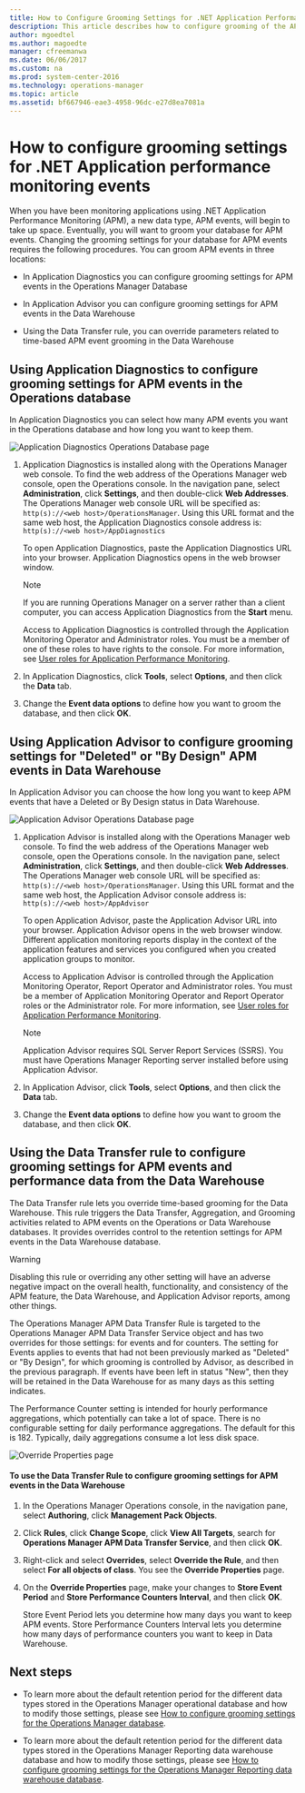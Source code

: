 ```yaml
---
title: How to Configure Grooming Settings for .NET Application Performance Monitoring Events
description: This article describes how to configure grooming of the APM data from the Operations Manager DBs.
author: mgoedtel
ms.author: magoedte
manager: cfreemanwa
ms.date: 06/06/2017
ms.custom: na
ms.prod: system-center-2016
ms.technology: operations-manager
ms.topic: article
ms.assetid: bf667946-eae3-4958-96dc-e27d8ea7081a
---
```


# How to configure grooming settings for .NET Application performance monitoring events
When you have been monitoring applications using .NET Application Performance Monitoring (APM), a new data type, APM events, will begin to take up space. Eventually, you will want to groom your database for APM events. Changing the grooming settings for your database for APM events requires the following procedures. You can groom APM events in three locations:  
  
-   In Application Diagnostics you can configure grooming settings for APM events in the Operations Manager Database  
  
-   In Application Advisor you can configure grooming settings for APM events in the Data Warehouse  
  
-   Using the Data Transfer rule, you can override parameters related to time-based APM event grooming in the Data Warehouse  
  
## Using Application Diagnostics to configure grooming settings for APM events in the Operations database  
In Application Diagnostics you can select how many APM events you want in the Operations database and how long you want to keep them.  
  
![Application Diagnostics Operations Database page](../media/om2016-appdiagnostics-groomingsettings.png)  
  
1.  Application Diagnostics is installed along with the Operations Manager web console. To find the web address of the Operations Manager web console, open the Operations console. In the navigation pane, select **Administration**, click **Settings**, and then double-click **Web Addresses**. The Operations Manager web console URL will be specified as: `http(s)://<web host>/OperationsManager`. Using this URL format and the same web host, the Application Diagnostics console address is: `http(s)://<web host>/AppDiagnostics` 
  
    To open Application Diagnostics, paste the Application Diagnostics URL into your browser. Application Diagnostics opens in the web browser window.  
  
    > [!NOTE]  
    > If you are running Operations Manager on a server rather than a client computer, you can access Application Diagnostics from the **Start** menu.  
  
    Access to Application Diagnostics is controlled through the Application Monitoring Operator and Administrator roles. You must be a member of one of these roles to have rights to the console. For more information, see [User roles for Application Performance Monitoring](manage-working-with-the-application-diagnostic-console.md#user-roles-for-application-performance-monitoring).   
  
2.  In Application Diagnostics, click **Tools**, select **Options**, and then click the **Data** tab.  
  
3.  Change the **Event data options** to define how you want to groom the database, and then click **OK**.  
  
## Using Application Advisor to configure grooming settings for "Deleted" or "By Design" APM events in Data Warehouse  
In Application Advisor you can choose the how long you want to keep APM events that have a Deleted or By Design status in Data Warehouse.  
  
![Application Advisor Operations Database page](../media/om2016-appadvisor-groomingsettings.png)  
  
1.  Application Advisor is installed along with the Operations Manager web console. To find the web address of the Operations Manager web console, open the Operations console. In the navigation pane, select **Administration**, click **Settings**, and then double-click **Web Addresses**. The Operations Manager web console URL will be specified as: `http(s)://<web host>/OperationsManager`. Using this URL format and the same web host, the Application Advisor console address is: `http(s)://<web host>/AppAdvisor`  
  
    To open Application Advisor, paste the Application Advisor URL into your browser. Application Advisor opens in the web browser window. Different application monitoring reports display in the context of the application features and services you configured when you created application groups to monitor.  
  
    Access to Application Advisor is controlled through the Application Monitoring Operator, Report Operator and Administrator roles. You must be a member of Application Monitoring Operator and Report Operator roles or the Administrator role. For more information, see [User roles for Application Performance Monitoring](manage-working-with-the-application-diagnostic-console.md#user-roles-for-application-performance-monitoring).
  
    > [!NOTE]  
    > Application Advisor requires SQL Server Report Services (SSRS). You must have Operations Manager Reporting server installed before using Application Advisor.  
  
2.  In Application Advisor, click **Tools**, select **Options**, and then click the **Data** tab.  
  
3.  Change the **Event data options** to define how you want to groom the database, and then click **OK**.  
  
## Using the Data Transfer rule to configure grooming settings for APM events and performance data from the Data Warehouse  
The Data Transfer rule lets you override time-based grooming for the Data Warehouse. This rule triggers the Data Transfer, Aggregation, and Grooming activities related to APM events on the Operations or Data Warehouse databases. It provides overrides control to the retention settings for APM events in the Data Warehouse database.  
  
> [!WARNING]  
> Disabling this rule or overriding any other setting will have an adverse negative impact on the overall health, functionality, and consistency of the APM feature, the Data Warehouse, and Application Advisor reports, among other things.  
  
The Operations Manager APM Data Transfer Rule is targeted to the Operations Manager APM Data Transfer Service object and has two overrides for those settings: for events and for counters. The setting for Events applies to events that had not been previously marked as "Deleted" or "By Design", for which grooming is controlled by Advisor, as described in the previous paragraph. If events have been left in status "New", then they will be retained in the Data Warehouse for as many days as this setting indicates.  
  
The Performance Counter setting is intended for hourly performance aggregations, which potentially can take a lot of space. There is no configurable setting for daily performance aggregations. The default for this is 182. Typically, daily aggregations consume a lot less disk space.  
  
![Override Properties page](../media/om2016-appmonitor-datatransrule.png)  
  
#### To use the Data Transfer Rule to configure grooming settings for APM events in the Data Warehouse  
  
1.  In the Operations Manager Operations console, in the navigation pane, select **Authoring**, click **Management Pack Objects**.  
  
2.  Click **Rules**, click **Change Scope**, click **View All Targets**, search for **Operations Manager APM Data Transfer Service**, and then click **OK**.  
  
3.  Right-click and select **Overrides**, select **Override the Rule**, and then select **For all objects of class**. You see the **Override Properties** page.  
  
4.  On the **Override Properties** page, make your changes to **Store Event Period** and **Store Performance Counters Interval**, and then click **OK**.  
  
    Store Event Period lets you determine how many days you want to keep APM events. Store Performance Counters Interval lets you determine how many days of performance counters you want to keep in Data Warehouse.  
  
## Next steps

* To learn more about the default retention period for the different data types stored in the Operations Manager operational database and how to modify those settings, please see [How to configure grooming settings for the Operations Manager database](manage-omdb-grooming-settings.md).
  
* To learn more about the default retention period for the different data types stored in the Operations Manager Reporting data warehouse database and how to modify those settings, please see [How to configure grooming settings for the Operations Manager Reporting data warehouse database](manage-omdwdb-grooming-settings.md).
